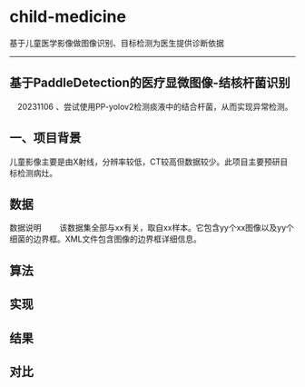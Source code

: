 # child-medicine
基于儿童医学影像做图像识别、目标检测为医生提供诊断依据

---------------------------------------------------------------------------
## 基于PaddleDetection的医疗显微图像-结核杆菌识别

 20231106 、尝试使用PP-yolov2检测痰液中的结合杆菌，从而实现异常检测。
## 一、项目背景
儿童影像主要是由X射线，分辨率较低，CT较高但数据较少。此项目主要预研目标检测病灶。

## 数据
数据说明
  该数据集全部与xx有关，取自xx样本。它包含yy个xx图像以及yy个细菌的边界框。XML文件包含图像的边界框详细信息。

## 算法


## 实现


## 结果


## 对比
